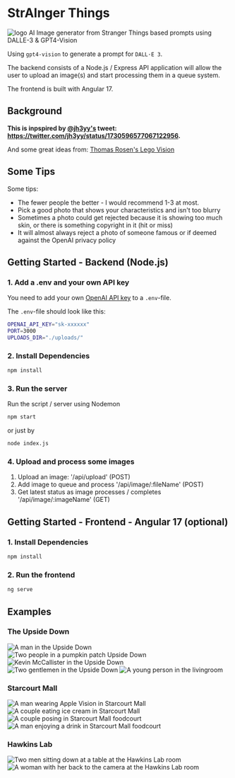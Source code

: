 # StrAInger Things
![logo](./frontend/src/assets/logo.png)
AI Image generator from Stranger Things based prompts using DALLE-3 & GPT4-Vision

Using `gpt4-vision` to generate a prompt for `DALL·E 3`.

The backend consists of a Node.js / Express API application will allow the user to upload an image(s) and start processing them in a queue system.
 
The frontend is built with Angular 17.

## Background

**This is inpspired by [@jh3yy's](https://twitter.com/jh3yy) tweet: <https://twitter.com/jh3yy/status/1730596577067122956>.**

And some great ideas from: [Thomas Rosen's Lego Vision](https://github.com/thomasrosen/lego_vision>)

## Some Tips
Some tips:
- The fewer people the better - I would recommend 1-3 at most.
- Pick a good photo that shows your characteristics and isn't too blurry
- Sometimes a photo could get rejected because it is showing too much skin, or there is something copyright in it (hit or miss)
- It will almost always reject a photo of someone famous or if deemed against the OpenAI privacy policy

## Getting Started - Backend (Node.js)
### 1. Add a .env and your own API key

You need to add your own [OpenAI API key](https://beta.openai.com/docs/developer-quickstart/overview) to a `.env`-file.

The `.env`-file should look like this:

```bash
OPENAI_API_KEY="sk-xxxxxx"
PORT=3000
UPLOADS_DIR="./uploads/"
```

### 2. Install Dependencies

```bash
npm install
```

### 3. Run the server

Run the script / server using Nodemon 

```bash
npm start
```
or just by
```bash
node index.js
```

### 4. Upload and process some images
1. Upload an image: '/api/upload' (POST)
2. Add image to queue and process '/api/image/:fileName' (POST)
3. Get latest status as image processes / completes '/api/image/:imageName' (GET)

## Getting Started - Frontend - Angular 17 (optional)
### 1. Install Dependencies
```bash
npm install
```
### 2. Run the frontend
```bash
ng serve
```


## Examples
### The Upside Down
![A man in the Upside Down](./api/examples/thisIsFine_upsidedown.png)
![Two people in a pumpkin patch Upside Down](./api/examples/pumpkin_upsidedown.png)
![Kevin McCallister in the Upside Down](./api/examples/kevinmccallister_upsidedown.png)
![Two gentlemen in the  Upside Down](./api/examples/gentlemen_upsidedown.png)
![A young person in the livingroom](./api/examples/img-WKItt7AMURHG8PZannjWrB6X.png)
### Starcourt Mall
![A man wearing Apple Vision in Starcourt Mall](./api/examples/starcourt_applevision.png)
![A couple eating ice cream in Starcourt Mall](./api/examples/Starcourt_icecream.png)
![A couple posing in Starcourt Mall foodcourt](./api/examples/starcourt_applevision.png)
![A man enjoying a drink in Starcourt Mall foodcourt](./api/examples/Starcourt_drink.png)
### Hawkins Lab
![Two men sitting down at a table at the Hawkins Lab room](./api/examples/HawkinsLab1.png)
![A woman with her back to the camera at the Hawkins Lab room](./api/examples/hawkinslab2.png)
